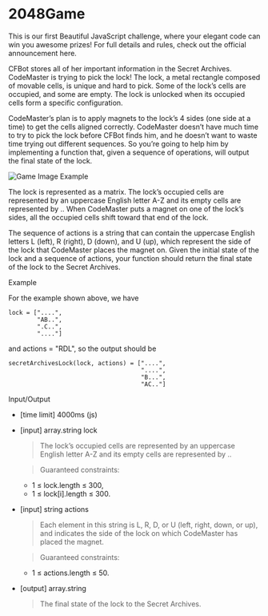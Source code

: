 # 2048Game

This is our first Beautiful JavaScript challenge, where your elegant code can win you awesome prizes! For full details and rules, check out the official announcement here.

CFBot stores all of her important information in the Secret Archives. CodeMaster is trying to pick the lock! The lock, a metal rectangle composed of movable cells, is unique and hard to pick. Some of the lock’s cells are occupied, and some are empty. The lock is unlocked when its occupied cells form a specific configuration.

CodeMaster’s plan is to apply magnets to the lock’s 4 sides (one side at a time) to get the cells aligned correctly. CodeMaster doesn’t have much time to try to pick the lock before CFBot finds him, and he doesn’t want to waste time trying out different sequences. So you’re going to help him by implementing a function that, given a sequence of operations, will output the final state of the lock.

![Game Image Example](https://lh3.googleusercontent.com/I-cDz4JCEufeRmvJCYLJO_p9i4xCcToKpOtzwvwaYoHU1HmcglEHejPceMeNYSDBXAo=w300-rw)

The lock is represented as a matrix. The lock’s occupied cells are represented by an uppercase English letter A-Z and its empty cells are represented by .. When CodeMaster puts a magnet on one of the lock’s sides, all the occupied cells shift toward that end of the lock.

The sequence of actions is a string that can contain the uppercase English letters L (left), R (right), D (down), and U (up), which represent the side of the lock that CodeMaster places the magnet on.
Given the initial state of the lock and a sequence of actions, your function should return the final state of the lock to the Secret Archives.

Example

For the example shown above, we have
```
lock = ["....",
        "AB..",
        ".C..",
        "...."]
```

and actions = "RDL", so the output should be
```
secretArchivesLock(lock, actions) = ["....",
                                     "....",
                                     "B...",
                                     "AC.."]
```

Input/Output

* [time limit] 4000ms (js)
* [input] array.string lock

  > The lock’s occupied cells are represented by an uppercase English letter A-Z and its empty cells are represented by ..
  
  > Guaranteed constraints:
  * 1 ≤ lock.length ≤ 300,
  * 1 ≤ lock[i].length ≤ 300.

* [input] string actions

  > Each element in this string is L, R, D, or U (left, right, down, or up), and indicates the side of the lock on which CodeMaster has placed the magnet.

  > Guaranteed constraints:
  * 1 ≤ actions.length ≤ 50.

* [output] array.string

  > The final state of the lock to the Secret Archives.
